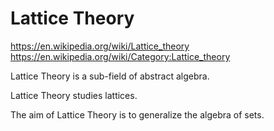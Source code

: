 # Lattice Theory

https://en.wikipedia.org/wiki/Lattice_theory
https://en.wikipedia.org/wiki/Category:Lattice_theory

Lattice Theory is a sub-field of abstract algebra.

Lattice Theory studies lattices.

The aim of Lattice Theory is to generalize the algebra of sets.
